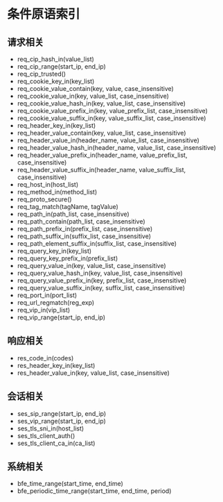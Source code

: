 ﻿# 条件原语索引

## 请求相关
 * req_cip_hash_in(value_list)
 * req_cip_range(start_ip, end_ip)
 * req_cip_trusted()
 * req_cookie_key_in(key_list)
 * req_cookie_value_contain(key, value, case_insensitive)
 * req_cookie_value_in(key, value_list, case_insensitive)
 * req_cookie_value_hash_in(key, value_list, case_insensitive)
 * req_cookie_value_prefix_in(key, value_prefix_list, case_insensitive)
 * req_cookie_value_suffix_in(key, value_suffix_list, case_insensitive)
 * req_header_key_in(key_list)
 * req_header_value_contain(key, value_list, case_insensitive)
 * req_header_value_in(header_name, value_list, case_insensitive)
 * req_header_value_hash_in(header_name, value_list, case_insensitive)
 * req_header_value_prefix_in(header_name, value_prefix_list, case_insensitive)
 * req_header_value_suffix_in(header_name, value_suffix_list, case_insensitive)
 * req_host_in(host_list)
 * req_method_in(method_list)
 * req_proto_secure()
 * req_tag_match(tagName, tagValue)
 * req_path_in(path_list, case_insensitive)
 * req_path_contain(path_list, case_insensitive)
 * req_path_prefix_in(prefix_list, case_insensitive)
 * req_path_suffix_in(suffix_list, case_insensitive)
 * req_path_element_suffix_in(suffix_list, case_insensitive)
 * req_query_key_in(key_list)
 * req_query_key_prefix_in(prefix_list)
 * req_query_value_in(key,  value_list, case_insensitive)
 * req_query_value_hash_in(key, value_list, case_insensitive)
 * req_query_value_prefix_in(key, prefix_list, case_insensitive)
 * req_query_value_suffix_in(key, suffix_list, case_insensitive)
 * req_port_in(port_list)
 * req_url_regmatch(reg_exp)
 * req_vip_in(vip_list)
 * req_vip_range(start_ip, end_ip)

## 响应相关
 * res_code_in(codes)
 * res_header_key_in(key_list)
 * res_header_value_in(key, value_list, case_insensitive)

## 会话相关
 * ses_sip_range(start_ip, end_ip)
 * ses_vip_range(start_ip, end_ip)
 * ses_tls_sni_in(host_list)
 * ses_tls_client_auth()
 * ses_tls_client_ca_in(ca_list)

## 系统相关
 * bfe_time_range(start_time, end_time)
 * bfe_periodic_time_range(start_time, end_time, period)

